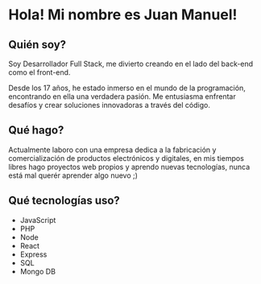 # Hola! Mi nombre es Juan Manuel!


## Quién soy?
Soy Desarrollador Full Stack, me divierto creando en el lado del back-end como el front-end.

Desde los 17 años, he estado inmerso en el mundo de la programación, encontrando en ella una verdadera pasión. Me entusiasma enfrentar desafíos y crear soluciones innovadoras a través del código.  

## Qué hago?

Actualmente laboro con una empresa dedica a la fabricación y comercialización de productos electrónicos y digitales, en mis tiempos libres hago proyectos web propios
y aprendo nuevas tecnologías, nunca está mal querér aprender algo nuevo ;)

## Qué tecnologías uso?

- JavaScript
- PHP
- Node
- React
- Express
- SQL
- Mongo DB



